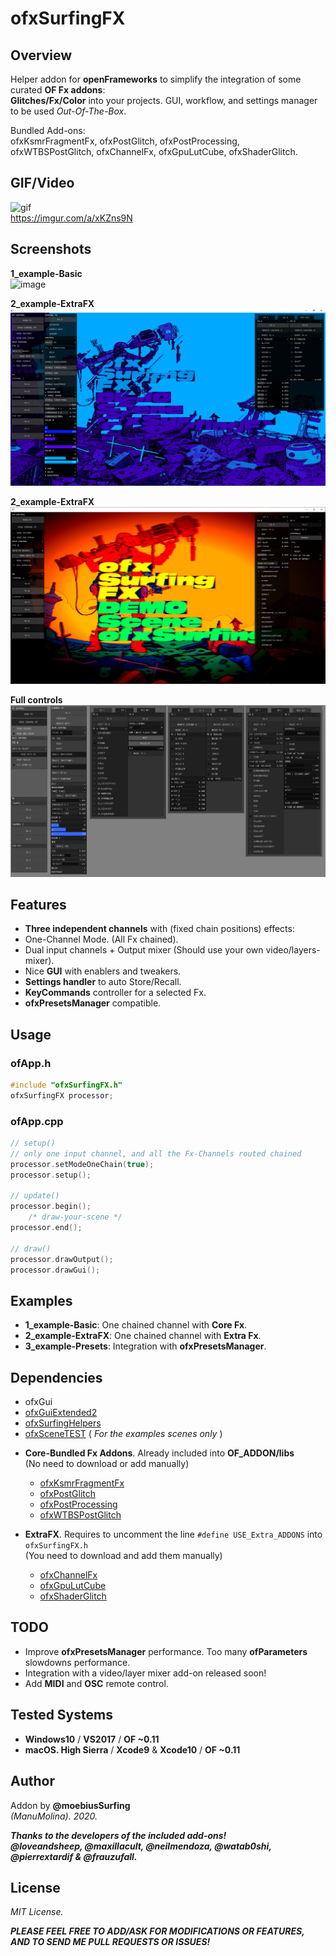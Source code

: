 # ofxSurfingFX 

## Overview
Helper addon for **openFrameworks** to simplify the integration of some curated **OF Fx addons**:  
**Glitches/Fx/Color** into your projects. GUI, workflow, and settings manager to be used *Out-Of-The-Box*.  

Bundled Add-ons:  
ofxKsmrFragmentFx, ofxPostGlitch, ofxPostProcessing, ofxWTBSPostGlitch, ofxChannelFx, ofxGpuLutCube, ofxShaderGlitch. 

## GIF/Video

![gif](/readme_images/ofxSurfingFX.gif?raw=true "gif")  
https://imgur.com/a/xKZns9N

## Screenshots
**1_example-Basic**  
![image](/readme_images/1_example-Basic.PNG?raw=true "image")  

**2_example-ExtraFX**  
![image](/readme_images/2_example-ExtraFX.PNG?raw=true "image")  

**2_example-ExtraFX**  
![image](/readme_images/2_example-ExtraFXb.PNG?raw=true "image")  

**Full controls**  
![image](/readme_images/ofxSurfingFX_FullGui.jpg?raw=true "image")  

## Features
* **Three independent channels** with (fixed chain positions) effects:
 * One-Channel Mode. (All Fx chained).
 * Dual input channels + Output mixer (Should use your own video/layers-mixer).
* Nice **GUI** with enablers and tweakers.
* **Settings handler** to auto Store/Recall.
* **KeyCommands** controller for a selected Fx.
* **ofxPresetsManager** compatible.

## Usage

### ofApp.h
```c++
#include "ofxSurfingFX.h"
ofxSurfingFX processor;
```

### ofApp.cpp
```c++
// setup()
// only one input channel, and all the Fx-Channels routed chained
processor.setModeOneChain(true);
processor.setup();

// update()
processor.begin();
    /* draw-your-scene */
processor.end();

// draw()
processor.drawOutput();
processor.drawGui();
```

## Examples
- **1_example-Basic**: One chained channel with **Core Fx**.  
- **2_example-ExtraFX**: One chained channel with **Extra Fx**.  
- **3_example-Presets**: Integration with **ofxPresetsManager**.

## Dependencies
- ofxGui
- [ofxGuiExtended2](https://github.com/moebiussurfing/ofxGuiExtended2)
- [ofxSurfingHelpers](https://github.com/moebiussurfing/ofxSurfingHelpers)
- [ofxSceneTEST](https://github.com/moebiussurfing/ofxSceneTEST) ( *For the examples scenes only* )

* **Core-Bundled Fx Addons**. Already included into **OF_ADDON/libs**  
(No need to download or add manually)
  * [ofxKsmrFragmentFx](https://github.com/loveandsheep/ofxKsmrFragmentFx)
  * [ofxPostGlitch](https://github.com/maxillacult/ofxPostGlitch)
  * [ofxPostProcessing](https://github.com/neilmendoza/ofxPostProcessing)
  * [ofxWTBSPostGlitch](https://github.com/watab0shi/ofxWTBSPostGlitch)

* **ExtraFX**. Requires to uncomment the line ```#define USE_Extra_ADDONS``` into ```ofxSurfingFX.h```  
(You need to download and add them manually)
  * [ofxChannelFx](https://github.com/moebiussurfing/ofxChannelFx)
  * [ofxGpuLutCube](https://github.com/moebiussurfing/ofxGpuLutCube)
  * [ofxShaderGlitch](https://github.com/pierrextardif/ofxShaderGlitch)

## TODO
- Improve **ofxPresetsManager** performance. Too many **ofParameters** slowdowns performance. 
- Integration with a video/layer mixer add-on released soon!
- Add **MIDI** and **OSC** remote control. 

## Tested Systems
- **Windows10** / **VS2017** / **OF ~0.11**
- **macOS. High Sierra** / **Xcode9** & **Xcode10** / **OF ~0.11**

## Author
Addon by **@moebiusSurfing**  
*(ManuMolina). 2020.*

**_Thanks to the developers of the included add-ons!_**  
**_@loveandsheep, @maxillacult, @neilmendoza, @watab0shi, @pierrextardif & @frauzufall._**

## License
*MIT License.*

**_PLEASE FEEL FREE TO ADD/ASK FOR MODIFICATIONS OR FEATURES, AND TO SEND ME PULL REQUESTS OR ISSUES!_**